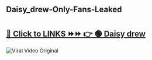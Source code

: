 
 ## Daisy_drew-Only-Fans-Leaked

# <h2><a href="https://clipsfans.com/Daisy_drew&ref=git">🔗 Click to LINKS ⏩⏩ 👉 🟢 Daisy drew </a></h2>

<a href="https://clipsfans.com/Daisy_drew&ref=git" rel="nofollow" data-target="animated-image.originalLink"><img src="https://i.ibb.co.com/xMMVF88/686577567.gif" alt="Viral Video Original" style="max-width: 100%; display: inline-block;" data-target="animated-image.originalImage"></a>
